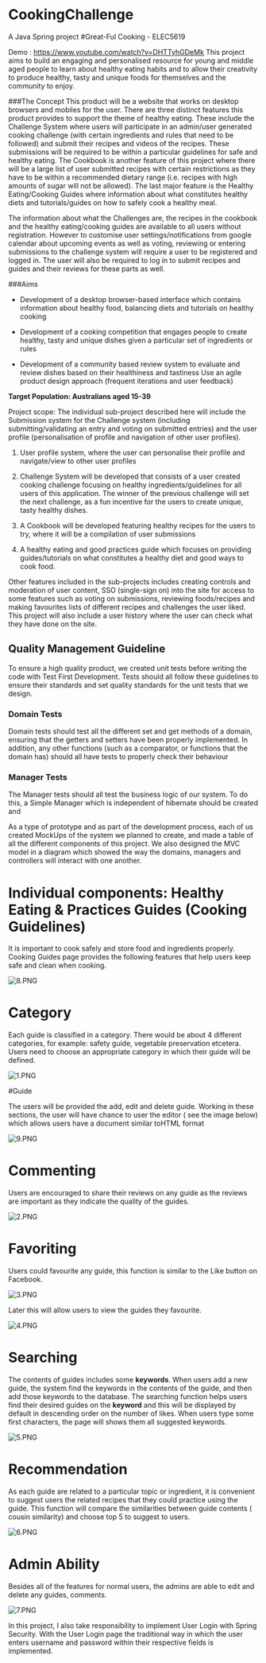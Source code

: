 # CookingChallenge
A Java Spring project
#Great-Ful Cooking - ELEC5619

Demo : https://www.youtube.com/watch?v=DHTTyhGDeMk
This project aims to build an engaging and personalised resource for young and middle aged people to learn about healthy eating habits and to allow their creativity to produce healthy, tasty and unique foods for themselves and the community to enjoy.

###The Concept
This product will be a website that works on desktop browsers and mobiles for the user. There are three distinct features this product provides to support the theme of healthy eating. These include the Challenge System where users will participate in an admin/user generated cooking challenge (with certain ingredients and rules that need to be followed) and submit their recipes and videos of the recipes. These submissions will be required to be within a particular guidelines for safe and healthy eating. The Cookbook is another feature of this project where there will be a large list of user submitted recipes with certain restrictions as they have to be within a recommended dietary range (i.e. recipes with high amounts of sugar will not be allowed). The last major feature is the Healthy Eating/Cooking Guides where information about what constitutes healthy diets and tutorials/guides on how to safely cook a healthy meal.

The information about what the Challenges are, the recipes in the cookbook and the healthy eating/cooking guides are available to all users without registration. However to customise user settings/notifications from google calendar about upcoming events as well as voting, reviewing or entering submissions to the challenge system will require a user to be registered and logged in. The user will also be required to log in to submit recipes and guides and their reviews for these parts as well.



###Aims 

* Development of a desktop browser-based interface which contains information about healthy food, balancing diets and tutorials on healthy cooking

* Development of a cooking competition that engages people to create healthy, tasty and unique dishes given a particular set of ingredients or rules  

* Development of a community based review system to evaluate and review dishes based on their healthiness and tastiness
Use an agile product design approach (frequent iterations and user feedback)  

**Target Population: Australians aged 15-39** 

Project scope: The individual sub-project described here will include the Submission system for the Challenge system (including submitting/validating an entry and voting on submitted entries) and the user profile (personalisation of profile and navigation of other user profiles). 


1. User profile system, where the user can personalise their profile and navigate/view to other user profiles
 
2. Challenge System will be developed that consists of a user created cooking challenge focusing on healthy ingredients/guidelines for all users of this application. The winner of the previous challenge will set the next challenge, as a fun incentive for the users to create unique, tasty healthy dishes. 

3. A Cookbook will be developed featuring healthy recipes for the users to try, where it will be a compilation of user submissions

4. A healthy eating and good practices guide which focuses on providing guides/tutorials on what constitutes a healthy diet and good ways to cook food. 

Other features included in the sub-projects includes creating controls and moderation of user content, SSO (single-sign on) into the site for access to some features such as voting on submissions, reviewing foods/recipes and making favourites lists of different recipes and challenges the user liked. This project will also include a user history where the user can check what they have done on the site.


## Quality Management Guideline

To ensure a high quality product, we created unit tests before writing the code with Test First Development. Tests should all follow these guidelines to ensure their standards and set quality standards for the unit tests that we design.

### Domain Tests
Domain tests should test all the different set and get methods of a domain, ensuring that the getters and setters have been properly implemented. In addition, any other functions (such as a comparator, or functions that the domain has) should all have tests to properly check their behaviour

### Manager Tests
The Manager tests should all test the business logic of our system. To do this, a Simple Manager which is independent of hibernate should be created and 



As a type of prototype and as part of the development process, each of us created MockUps of the system we planned to create, and made a table of all the different components of this project. We also designed the MVC model in a diagram which showed the way the domains, managers and controllers will interact with one another.



# Individual components: Healthy Eating & Practices Guides (Cooking Guidelines) #

It is important to cook safely and store food and ingredients properly. Cooking Guides page provides the following features that help users keep safe and clean when cooking. 

![8.PNG](https://bitbucket.org/repo/nBzXnB/images/3989292380-8.PNG)

# Category 

Each guide is classified in a category. There would be about 4 different categories, for example: safety guide, vegetable preservation etcetera. Users need to choose an appropriate category in which their guide will be defined.

![1.PNG](https://bitbucket.org/repo/nBzXnB/images/3276630-1.PNG)

#Guide

The users will be provided the add, edit and delete guide. Working in these sections, the user will have chance to user the editor ( see the image below) which allows users have a document similar toHTML format

![9.PNG](https://bitbucket.org/repo/nBzXnB/images/3472538384-9.PNG)

# Commenting 

Users are encouraged to share their reviews on any guide as the reviews are important as they indicate the quality of the guides. 

![2.PNG](https://bitbucket.org/repo/nBzXnB/images/263999427-2.PNG)

# Favoriting 

Users could favourite any guide, this function is similar to the Like button on Facebook.

![3.PNG](https://bitbucket.org/repo/nBzXnB/images/2759278462-3.PNG)

 Later this will allow users to view the guides they favourite.

![4.PNG](https://bitbucket.org/repo/nBzXnB/images/2881199632-4.PNG)


# Searching 

The contents of guides includes some **keywords**. When users add a new guide, the system find the keywords in the contents of the guide,  and then add those keywords to the database. The searching function helps users find their desired guides on the **keyword** and this will be displayed by default in descending order on the number of likes. When users type some first characters, the page will shows them all suggested keywords.

![5.PNG](https://bitbucket.org/repo/nBzXnB/images/3854729335-5.PNG)

# Recommendation 

 As each guide are related to a particular topic or ingredient, it is convenient to suggest users the related recipes that they could practice using the guide. This function will compare the similarities between guide contents ( cousin similarity) and choose top 5 to suggest to users.

![6.PNG](https://bitbucket.org/repo/nBzXnB/images/1064604866-6.PNG)

# Admin Ability 

Besides all of the features for normal users, the admins are able to edit and delete any guides, comments.

![7.PNG](https://bitbucket.org/repo/nBzXnB/images/1021685968-7.PNG)

In this project, I also take responsibility to implement User Login with Spring Security. With the User Login page the traditional way in which the user enters username and password within their respective fields is implemented. 

